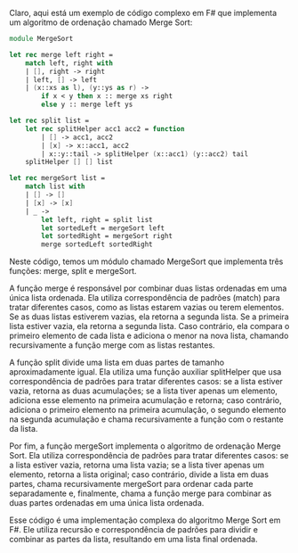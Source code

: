 Claro, aqui está um exemplo de código complexo em F# que implementa um algoritmo de ordenação chamado Merge Sort:

```fsharp
module MergeSort

let rec merge left right =
    match left, right with
    | [], right -> right
    | left, [] -> left
    | (x::xs as l), (y::ys as r) ->
        if x < y then x :: merge xs right
        else y :: merge left ys

let rec split list =
    let rec splitHelper acc1 acc2 = function
        | [] -> acc1, acc2
        | [x] -> x::acc1, acc2
        | x::y::tail -> splitHelper (x::acc1) (y::acc2) tail
    splitHelper [] [] list

let rec mergeSort list =
    match list with
    | [] -> []
    | [x] -> [x]
    | _ ->
        let left, right = split list
        let sortedLeft = mergeSort left
        let sortedRight = mergeSort right
        merge sortedLeft sortedRight
```

Neste código, temos um módulo chamado MergeSort que implementa três funções: merge, split e mergeSort.

A função merge é responsável por combinar duas listas ordenadas em uma única lista ordenada. Ela utiliza correspondência de padrões (match) para tratar diferentes casos, como as listas estarem vazias ou terem elementos. Se as duas listas estiverem vazias, ela retorna a segunda lista. Se a primeira lista estiver vazia, ela retorna a segunda lista. Caso contrário, ela compara o primeiro elemento de cada lista e adiciona o menor na nova lista, chamando recursivamente a função merge com as listas restantes.

A função split divide uma lista em duas partes de tamanho aproximadamente igual. Ela utiliza uma função auxiliar splitHelper que usa correspondência de padrões para tratar diferentes casos: se a lista estiver vazia, retorna as duas acumulações; se a lista tiver apenas um elemento, adiciona esse elemento na primeira acumulação e retorna; caso contrário, adiciona o primeiro elemento na primeira acumulação, o segundo elemento na segunda acumulação e chama recursivamente a função com o restante da lista.

Por fim, a função mergeSort implementa o algoritmo de ordenação Merge Sort. Ela utiliza correspondência de padrões para tratar diferentes casos: se a lista estiver vazia, retorna uma lista vazia; se a lista tiver apenas um elemento, retorna a lista original; caso contrário, divide a lista em duas partes, chama recursivamente mergeSort para ordenar cada parte separadamente e, finalmente, chama a função merge para combinar as duas partes ordenadas em uma única lista ordenada.

Esse código é uma implementação complexa do algoritmo Merge Sort em F#. Ele utiliza recursão e correspondência de padrões para dividir e combinar as partes da lista, resultando em uma lista final ordenada.